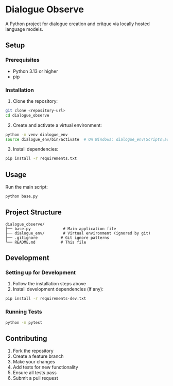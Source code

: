 # Dialogue Observe

A Python project for dialogue creation and critque via locally hosted language models.

## Setup

### Prerequisites
- Python 3.13 or higher
- pip

### Installation

1. Clone the repository:
```bash
git clone <repository-url>
cd dialogue_observe
```

2. Create and activate a virtual environment:
```bash
python -m venv dialogue_env
source dialogue_env/bin/activate  # On Windows: dialogue_env\Scripts\activate
```

3. Install dependencies:
```bash
pip install -r requirements.txt
```

## Usage

Run the main script:
```bash
python base.py
```

## Project Structure

```
dialogue_observe/
├── base.py              # Main application file
├── dialogue_env/        # Virtual environment (ignored by git)
├── .gitignore          # Git ignore patterns
└── README.md           # This file
```

## Development

### Setting up for Development

1. Follow the installation steps above
2. Install development dependencies (if any):
```bash
pip install -r requirements-dev.txt
```

### Running Tests

```bash
python -m pytest
```

## Contributing

1. Fork the repository
2. Create a feature branch
3. Make your changes
4. Add tests for new functionality
5. Ensure all tests pass
6. Submit a pull request

